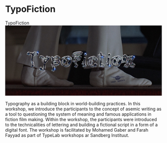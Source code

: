 # TypoFiction
TypoFiction
![Sample](Documentation/Promotion/TypoFiction.png)

Typography as a building block in world-building practices.
In this workshop, we introduce the participants to the concept of asemic writing as a tool to questioning the system of meaning and famous applications in fiction film making.
Within the workshop, the participants were introduced to the technicalities of lettering and building a fictional script in a form of a digital font.
The workshop is facilitated by Mohamed Gaber and Farah Fayyad as part of TypeLab workshops ar Sandberg Instituut.

